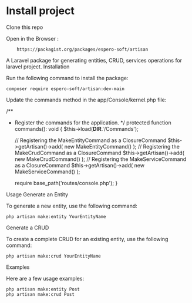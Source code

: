 # Install project
 Clone this repo

 Open in the Browser : 
```
    https://packagist.org/packages/espero-soft/artisan

```

A Laravel package for generating entities, CRUD, services operations for laravel project.
Installation

Run the following command to install the package:
```
composer require espero-soft/artisan:dev-main
```
Update the commands method in the app/Console/kernel.php file:

/**
 * Register the commands for the application.
 */
protected function commands(): void
{
    $this->load(__DIR__.'/Commands');

    // Registering the MakeEntityCommand as a ClosureCommand
    $this->getArtisan()->add( new MakeEntityCommand() );
    // Registering the MakeCrudCommand as a ClosureCommand
    $this->getArtisan()->add( new MakeCrudCommand() );
    // Registering the MakeServiceCommand as a ClosureCommand
    $this->getArtisan()->add( new MakeServiceCommand() );

    require base_path('routes/console.php');
}

Usage
Generate an Entity

To generate a new entity, use the following command:
```
php artisan make:entity YourEntityName
```
Generate a CRUD

To create a complete CRUD for an existing entity, use the following command:
```
php artisan make:crud YourEntityName
```
Examples

Here are a few usage examples:
```
php artisan make:entity Post
php artisan make:crud Post
```